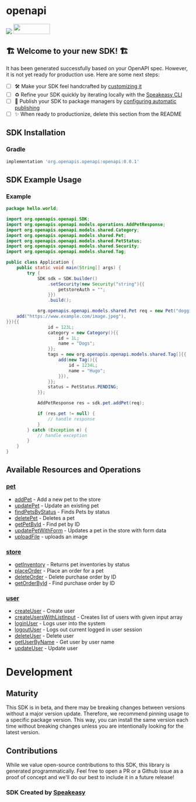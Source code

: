 # openapi

<div align="left">
    <a href="https://speakeasyapi.dev/"><img src="https://custom-icon-badges.demolab.com/badge/-Built%20By%20Speakeasy-212015?style=for-the-badge&logoColor=FBE331&logo=speakeasy&labelColor=545454" /></a>
    <a href="https://opensource.org/licenses/MIT">
        <img src="https://img.shields.io/badge/License-MIT-blue.svg" style="width: 100px; height: 28px;" />
    </a>
</div>


## 🏗 **Welcome to your new SDK!** 🏗

It has been generated successfully based on your OpenAPI spec. However, it is not yet ready for production use. Here are some next steps:
- [ ] 🛠 Make your SDK feel handcrafted by [customizing it](https://www.speakeasyapi.dev/docs/customize-sdks)
- [ ] ♻️ Refine your SDK quickly by iterating locally with the [Speakeasy CLI](https://github.com/speakeasy-api/speakeasy)
- [ ] 🎁 Publish your SDK to package managers by [configuring automatic publishing](https://www.speakeasyapi.dev/docs/productionize-sdks/publish-sdks)
- [ ] ✨ When ready to productionize, delete this section from the README

<!-- Start SDK Installation [installation] -->
## SDK Installation

### Gradle

```groovy
implementation 'org.openapis.openapi:openapi:0.0.1'
```
<!-- End SDK Installation [installation] -->

<!-- Start SDK Example Usage [usage] -->
## SDK Example Usage

### Example

```java
package hello.world;

import org.openapis.openapi.SDK;
import org.openapis.openapi.models.operations.AddPetResponse;
import org.openapis.openapi.models.shared.Category;
import org.openapis.openapi.models.shared.Pet;
import org.openapis.openapi.models.shared.PetStatus;
import org.openapis.openapi.models.shared.Security;
import org.openapis.openapi.models.shared.Tag;

public class Application {
    public static void main(String[] args) {
        try {
            SDK sdk = SDK.builder()
                .setSecurity(new Security("string"){{
                    petstoreAuth = "";
                }})
                .build();

            org.openapis.openapi.models.shared.Pet req = new Pet("doggie", new String[]{{
    add("https://www.example.com/image.jpeg"),
}}){{
                id = 123L;
                category = new Category(){{
                    id = 1L;
                    name = "Dogs";
                }};
                tags = new org.openapis.openapi.models.shared.Tag[]{{
                    add(new Tag(){{
                        id = 1234L;
                        name = "Hugo";
                    }}),
                }};
                status = PetStatus.PENDING;
            }};            

            AddPetResponse res = sdk.pet.addPet(req);

            if (res.pet != null) {
                // handle response
            }
        } catch (Exception e) {
            // handle exception
        }
    }
}
```
<!-- End SDK Example Usage [usage] -->

<!-- Start Available Resources and Operations [operations] -->
## Available Resources and Operations

### [pet](docs/sdks/pet/README.md)

* [addPet](docs/sdks/pet/README.md#addpet) - Add a new pet to the store
* [updatePet](docs/sdks/pet/README.md#updatepet) - Update an existing pet
* [findPetsByStatus](docs/sdks/pet/README.md#findpetsbystatus) - Finds Pets by status
* [deletePet](docs/sdks/pet/README.md#deletepet) - Deletes a pet
* [getPetById](docs/sdks/pet/README.md#getpetbyid) - Find pet by ID
* [updatePetWithForm](docs/sdks/pet/README.md#updatepetwithform) - Updates a pet in the store with form data
* [uploadFile](docs/sdks/pet/README.md#uploadfile) - uploads an image

### [store](docs/sdks/store/README.md)

* [getInventory](docs/sdks/store/README.md#getinventory) - Returns pet inventories by status
* [placeOrder](docs/sdks/store/README.md#placeorder) - Place an order for a pet
* [deleteOrder](docs/sdks/store/README.md#deleteorder) - Delete purchase order by ID
* [getOrderById](docs/sdks/store/README.md#getorderbyid) - Find purchase order by ID

### [user](docs/sdks/user/README.md)

* [createUser](docs/sdks/user/README.md#createuser) - Create user
* [createUsersWithListInput](docs/sdks/user/README.md#createuserswithlistinput) - Creates list of users with given input array
* [loginUser](docs/sdks/user/README.md#loginuser) - Logs user into the system
* [logoutUser](docs/sdks/user/README.md#logoutuser) - Logs out current logged in user session
* [deleteUser](docs/sdks/user/README.md#deleteuser) - Delete user
* [getUserByName](docs/sdks/user/README.md#getuserbyname) - Get user by user name
* [updateUser](docs/sdks/user/README.md#updateuser) - Update user
<!-- End Available Resources and Operations [operations] -->

<!-- Placeholder for Future Speakeasy SDK Sections -->

# Development

## Maturity

This SDK is in beta, and there may be breaking changes between versions without a major version update. Therefore, we recommend pinning usage
to a specific package version. This way, you can install the same version each time without breaking changes unless you are intentionally
looking for the latest version.

## Contributions

While we value open-source contributions to this SDK, this library is generated programmatically.
Feel free to open a PR or a Github issue as a proof of concept and we'll do our best to include it in a future release!

### SDK Created by [Speakeasy](https://docs.speakeasyapi.dev/docs/using-speakeasy/client-sdks)
